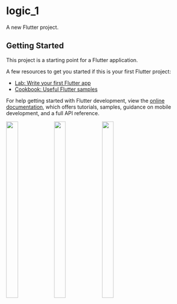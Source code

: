 # logic_1

A new Flutter project.

## Getting Started

This project is a starting point for a Flutter application.

A few resources to get you started if this is your first Flutter project:

- [Lab: Write your first Flutter app](https://docs.flutter.dev/get-started/codelab)
- [Cookbook: Useful Flutter samples](https://docs.flutter.dev/cookbook)

For help getting started with Flutter development, view the
[online documentation](https://docs.flutter.dev/), which offers tutorials,
samples, guidance on mobile development, and a full API reference.

<p>
  <img src="https://github.com/Drashtipatel296/logic_1/assets/143180636/ea30021d-55bc-421c-b36c-33f804b87e81" height=35%, width=25%>
  <img src="https://github.com/Drashtipatel296/logic_1/assets/143180636/58530c64-6ae0-4a0a-b780-65cfa853c8a2" height=35%, width=25%>
  <img src="https://github.com/Drashtipatel296/logic_1/assets/143180636/e4d15e80-4d04-4be0-a308-a1205a31ffbf" height=35%, width=25%>
</p>
